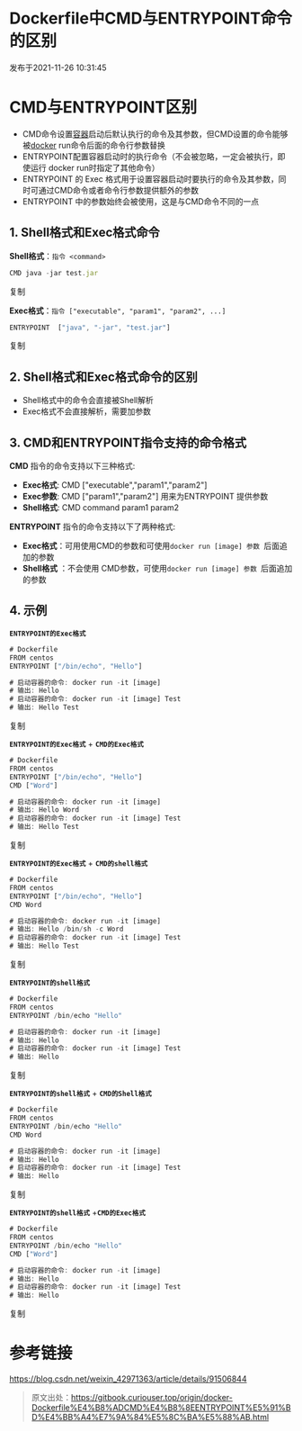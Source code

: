 # Dockerfile中CMD与ENTRYPOINT命令的区别

发布于2021-11-26 10:31:45

# **CMD与ENTRYPOINT区别**

- CMD命令设置[容器](https://cloud.tencent.com/product/tke?from=10680)启动后默认执行的命令及其参数，但CMD设置的命令能够被[docker](https://cloud.tencent.com/product/tke?from=10680) run命令后面的命令行参数替换
- ENTRYPOINT配置容器启动时的执行命令（不会被忽略，一定会被执行，即使运行 docker run时指定了其他命令）
- ENTRYPOINT 的 Exec 格式用于设置容器启动时要执行的命令及其参数，同时可通过CMD命令或者命令行参数提供额外的参数
- ENTRYPOINT 中的参数始终会被使用，这是与CMD命令不同的一点

## **1. Shell格式和Exec格式命令**

**Shell格式**：`指令 <command>`

```javascript
CMD java -jar test.jar
```

复制

**Exec格式**：`指令 ["executable", "param1", "param2", ...]`

```javascript
ENTRYPOINT  ["java", "-jar", "test.jar"]
```

复制

## **2. Shell格式和Exec格式命令的区别**

- Shell格式中的命令会直接被Shell解析
- Exec格式不会直接解析，需要加参数

## **3. CMD和ENTRYPOINT指令支持的命令格式**

**CMD** 指令的命令支持以下三种格式:

- **Exec格式**:   CMD ["executable","param1","param2"]
- **Exec参数**: CMD ["param1","param2"]   用来为ENTRYPOINT 提供参数
- **Shell格式**:   CMD command param1 param2

**ENTRYPOINT** 指令的命令支持以下了两种格式:

- **Exec格式**：可用使用CMD的参数和可使用`docker run [image] 参数 `后面追加的参数
- **Shell格式** ：不会使用 CMD参数，可使用`docker run [image] 参数 `后面追加的参数

## **4. 示例**

**`ENTRYPOINT的Exec格式`**

```javascript
# Dockerfile
FROM centos
ENTRYPOINT ["/bin/echo", "Hello"]

# 启动容器的命令: docker run -it [image]
# 输出: Hello
# 启动容器的命令: docker run -it [image] Test
# 输出: Hello Test
```

复制

**`ENTRYPOINT的Exec格式`** + **`CMD的Exec格式`**

```javascript
# Dockerfile
FROM centos
ENTRYPOINT ["/bin/echo", "Hello"]
CMD ["Word"]

# 启动容器的命令: docker run -it [image]
# 输出: Hello Word
# 启动容器的命令: docker run -it [image] Test
# 输出: Hello Test
```

复制

**`ENTRYPOINT的Exec格式`** + **`CMD的shell格式`**

```javascript
# Dockerfile
FROM centos
ENTRYPOINT ["/bin/echo", "Hello"]
CMD Word

# 启动容器的命令: docker run -it [image]
# 输出: Hello /bin/sh -c Word
# 启动容器的命令: docker run -it [image] Test
# 输出: Hello Test
```

复制

**`ENTRYPOINT的shell格式`**

```javascript
# Dockerfile
FROM centos
ENTRYPOINT /bin/echo "Hello"

# 启动容器的命令: docker run -it [image]
# 输出: Hello
# 启动容器的命令: docker run -it [image] Test
# 输出: Hello
```

复制

**`ENTRYPOINT的shell格式`** + **`CMD的Shell格式`**

```javascript
# Dockerfile
FROM centos
ENTRYPOINT /bin/echo "Hello"
CMD Word

# 启动容器的命令: docker run -it [image]
# 输出: Hello
# 启动容器的命令: docker run -it [image] Test
# 输出: Hello
```

复制

**`ENTRYPOINT的shell格式`** +**`CMD的Exec格式`**

```javascript
# Dockerfile
FROM centos
ENTRYPOINT /bin/echo "Hello"
CMD ["Word"]

# 启动容器的命令: docker run -it [image]
# 输出: Hello
# 启动容器的命令: docker run -it [image] Test
# 输出: Hello
```

复制

# **参考链接**

https://blog.csdn.net/weixin_42971363/article/details/91506844

> 原文出处：https://gitbook.curiouser.top/origin/docker-Dockerfile%E4%B8%ADCMD%E4%B8%8EENTRYPOINT%E5%91%BD%E4%BB%A4%E7%9A%84%E5%8C%BA%E5%88%AB.html